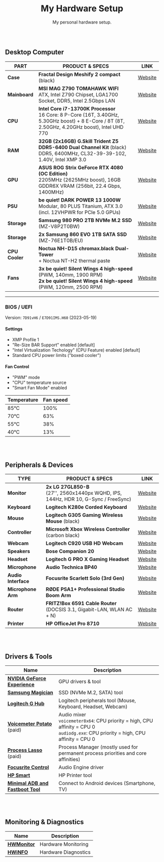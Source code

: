<div align="center">

# My Hardware Setup

My personal hardware setup.

</div>

<br><br>

## Desktop Computer

| PART           | PRODUCT & SPECS                                                                                                                                   | LINK                                                                                                                                             |
| -------------- | ------------------------------------------------------------------------------------------------------------------------------------------------- | ------------------------------------------------------------------------------------------------------------------------------------------------ |
| **Case**       | **Fractal Design Meshify 2 compact** (black)                                                                                                      | [Website](https://www.fractal-design.com/products/cases/meshify/meshify-2-compact)                                                               |
| **Mainboard**  | **MSI MAG Z790 TOMAHAWK WIFI**<br>ATX, Intel Z790 Chipset, LGA1700 Socket, DDR5, Intel 2.5Gbps LAN                                                | [Website](https://de.msi.com/Motherboard/MAG-Z790-TOMAHAWK-WIFI)                                                                                 |
| **CPU**        | **Intel Core i7-13700K Processor**<br>16 Core: 8 P-Core (16T, 3.40GHz, 5.30GHz boost) + 8 E-Core / 8T (8T, 2.50GHz, 4.20GHz boost), Intel UHD 770 | [Website](https://www.intel.de/content/www/de/de/products/sku/230500/intel-core-i713700k-processor-30m-cache-up-to-5-40-ghz/specifications.html) |
| **RAM**        | **32GB (2x16GB) G.Skill Trident Z5 DDR5-6400 Dual Channel Kit** (black)<br>DDR5, 6400MHz, CL32-39-39-102, 1.40V, Intel XMP 3.0                    | [Website](https://www.gskill.com/product/165/371/1642064625/F5-6400J3239G16GX2-TZ5K-F5-6400J3239G16GA2-TZ5K)                                     |
| **GPU**        | **ASUS ROG Strix GeForce RTX 4080 (OC Edition)**<br>2205MHz (2625MHz boost), 16GB GDDR6X VRAM (256bit, 22.4 Gbps, 1400MHz)                        | [Website](https://rog.asus.com/de/graphics-cards/graphics-cards/rog-strix/rog-strix-rtx4080-o16g-gaming-model)                                   |
| **PSU**        | **be quiet! DARK POWER 13 1000W**<br>Modular, 80 PLUS Titanium, ATX 3.0 (incl. 12VHPWR for PCIe 5.0 GPUs)                                         | [Website](https://www.bequiet.com/de/powersupply/4046)                                                                                           |
| **Storage**    | **Samsung 980 PRO 2TB NVMe M.2 SSD** (MZ-V8P2T0BW)                                                                                                | [Website](https://www.samsung.com/de/memory-storage/nvme-ssd/980-pro-2tb-nvme-pcie-gen-4-mz-v8p2t0bw/)                                           |
| **Storage**    | **2x Samsung 860 EVO 1TB SATA SSD** (MZ-76E1T0B/EU)                                                                                               | [Website](https://www.samsung.com/de/memory-storage/860-evo-sata-3-2-5-inch-ssd/MZ-76E1T0BEU)                                                    |
| **CPU Cooler** | **Noctua NH-D15 chromax.black Dual-Tower**<br>+ Noctua NT-H2 thermal paste                                                                        | [Website](https://noctua.at/en/nh-d15-chromax-black)                                                                                             |
| **Fans**       | **3x be quiet! Silent Wings 4 high-speed** (PWM, 140mm, 1900 RPM)<br>**2x be quiet! Silent Wings 4 high-speed** (PWM, 120mm, 2500 RPM)            | [Website](https://www.bequiet.com/de/casefans/silent-wings-4/3696)                                                                               |

---

### BIOS / UEFI

Version: `7D91vH6` / `E7D91IMS.H60` (2023-05-19)

#### Settings

- XMP Profile 1
- "Re-Size BAR Support" enabled [default]
- "Intel Virtualization Techology" (CPU Feature) enabled [default]
- Standard CPU power limits ("boxed cooler")

#### Fan Control

- "PWM" mode
- "CPU" temperature source
- "Smart Fan Mode" enabled

| Temperature | Fan speed |
| ----------- | --------- |
| 85°C        | 100%      |
| 70°C        | 63%       |
| 55°C        | 38%       |
| 40°C        | 13%       |

<br><br>

## Peripherals & Devices

| TYPE                | PRODUCT & SPECS                                                                        | LINK                                                                                                                      |
| ------------------- | -------------------------------------------------------------------------------------- | ------------------------------------------------------------------------------------------------------------------------- |
| **Monitor**         | **2x LG 27GL850-B**<br>(27'', 2560x1440px WQHD, IPS, 144Hz, HDR 10, G-Sync / FreeSync) | [Website](https://www.lg.com/de/monitore/lg-27GL850-B)                                                                    |
| **Keyboard**        | **Logitech K280e Corded Keyboard**                                                     | [Website](https://www.logitech.com/de-de/product/corded-keyboard-k280e-business)                                          |
| **Mouse**           | **Logitech G305 Gaming Wireless Mouse** (black)                                        | [Website](https://www.logitechg.com/de-de/products/gaming-mice/g305-lightspeed-wireless-gaming-mouse.910-005282.html)     |
| **Controller**      | **Microsoft Xbox Wireless Controller** (carbon black)                                  | [Website](https://www.xbox.com/de-DE/accessories/controllers/xbox-wireless-controller)                                    |
| **Webcam**          | **Logitech C920 USB HD Webcam**                                                        | [Website](https://www.logitech.com/de-de/product/hd-pro-webcam-c920)                                                      |
| **Speakers**        | **Bose Companion 20**                                                                  | [Website](https://www.bose.de/de_de/products/speakers/stereo_speakers/companion-20-multimedia-speaker-system.html)        |
| **Headset**         | **Logitech G PRO X Gaming Headset**                                                    | [Website](https://www.logitechg.com/de-de/products/gaming-audio/pro-x-gaming-headset-blue-voice-mic-tech.981-000818.html) |
| **Microphone**      | **Audio Technica BP40**                                                                | [Website](https://www.audio-technica.com/de-de/bp40)                                                                      |
| **Audio Interface** | **Focusrite Scarlett Solo (3rd Gen)**                                                  | [Website](https://focusrite.com/de/audio-interface/scarlett/scarlett-solo)                                                |
| **Microphone Arm**  | **RØDE PSA1+ Professional Studio Boom Arm**                                            | [Website](https://rode.com/de/accessories/stands-bars/psa1-plus)                                                          |
| **Router**          | **FRITZ!Box 6591 Cable Router**<br>(DOCSIS 3.1, Gigabit-LAN, WLAN AC + N)              | [Website](https://avm.de/produkte/fritzbox/fritzbox-6591-cable/)                                                          |
| **Printer**         | **HP OfficeJet Pro 8710**                                                              | [Website](https://support.hp.com/de-de/drivers/selfservice/hp-officejet-pro-8710-all-in-one-printer-series/7902014)       |

<br><br>

## Drivers & Tools

| Name                                                                                                      | Description                                                                                                                            |
| --------------------------------------------------------------------------------------------------------- | -------------------------------------------------------------------------------------------------------------------------------------- |
| **[NVIDIA GeForce Experience](https://www.nvidia.com/de-de/geforce/geforce-experience)**                  | GPU drivers & tool                                                                                                                     |
| **[Samsung Magician](https://www.samsung.com/semiconductor/minisite/ssd/download/tools)**                 | SSD (NVMe M.2, SATA) tool                                                                                                              |
| **[Logitech G Hub](https://www.logitechg.com/de-de/innovation/g-hub.html)**                               | Logitech peripherals tool (Mouse, Keyboard, Headset, Webcam)                                                                           |
| **[Voicemeter Potato](https://vb-audio.com/Voicemeeter/potato.htm)** (paid)                               | Audio mixer<br>`voicemeter8x64`: CPU priority = high, CPU affinity = CPU 0<br>`audiodg.exe`: CPU priority = high, CPU affinity = CPU 0 |
| **[Process Lasso](https://bitsum.com/)** (paid)                                                           | Process Manager (mostly used for permanent process priorities and core affinities)                                                     |
| **[Focusrite Control](https://downloads.focusrite.com/focusrite/scarlett-3rd-gen/scarlett-solo-3rd-gen)** | Audio Engine driver                                                                                                                    |
| **[HP Smart](https://www.hpsmart.com/at/de)**                                                             | HP Printer tool                                                                                                                        |
| **[Minimal ADB and Fastboot Tool](https://androidmtk.com/download-minimal-adb-and-fastboot-tool)**        | Connect to Android devices (Smartphone, TV)                                                                                            |

<br><br>

## Monitoring & Diagnostics

| Name                                                            | Description          |
| --------------------------------------------------------------- | -------------------- |
| **[HWMonitor](https://www.cpuid.com/softwares/hwmonitor.html)** | Hardware Monitoring  |
| **[HWiNFO](https://www.hwinfo.com/)**                           | Hardware Diagnostics |

